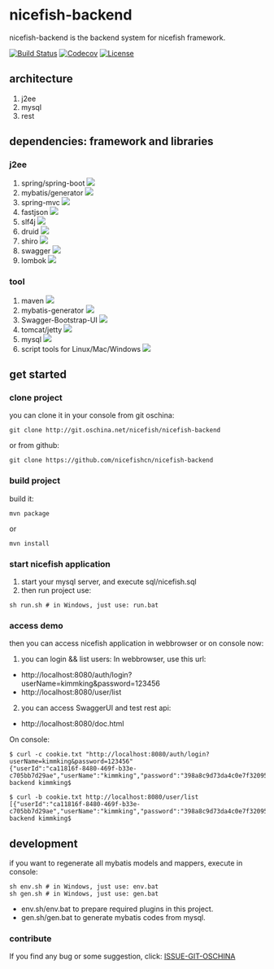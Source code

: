 # nicefish-backend
nicefish-backend is the backend system for nicefish framework.

[![Build Status](https://travis-ci.org/nicefishcn/nicefish-backend.svg?branch=master)](https://travis-ci.org/nicefishcn/nicefish-backend)
[![Codecov](https://codecov.io/gh/nicefishcn/nicefish-backend/branch/master/graph/badge.svg)](https://codecov.io/gh/nicefishcn/nicefish-backend/branch/master)
[![License](https://img.shields.io/badge/license-Apache%202-4EB1BA.svg)](https://www.apache.org/licenses/LICENSE-2.0.html)

## architecture
1. j2ee
2. mysql
3. rest

## dependencies: framework and libraries

### j2ee
1. spring/spring-boot ![](https://img.shields.io/badge/springboot-done-green.svg?style=plastic)
2. mybatis/generator ![](https://img.shields.io/badge/mybatis-done-green.svg?style=plastic)
3. spring-mvc ![](https://img.shields.io/badge/springmvc-done-green.svg?style=plastic)
4. fastjson ![](https://img.shields.io/badge/fastjson-done-green.svg?style=plastic)
5. slf4j ![](https://img.shields.io/badge/slf4j-done-green.svg?style=plastic)
6. druid ![](https://img.shields.io/badge/druid-done-green.svg?style=plastic)
7. shiro ![](https://img.shields.io/badge/shiro-done-green.svg?style=plastic)
8. swagger ![](https://img.shields.io/badge/swagger-done-green.svg?style=plastic)
9. lombok ![](https://img.shields.io/badge/lombok-done-green.svg?style=plastic)


### tool
1. maven ![](https://img.shields.io/badge/maven-done-green.svg?style=plastic)
2. mybatis-generator ![](https://img.shields.io/badge/generator-done-green.svg?style=plastic)
3. Swagger-Bootstrap-UI ![](https://img.shields.io/badge/swagger-done-green.svg?style=plastic)
4. tomcat/jetty ![](https://img.shields.io/badge/tomcat-done-green.svg?style=plastic)
5. mysql ![](https://img.shields.io/badge/mysql-done-green.svg?style=plastic)
6. script tools for Linux/Mac/Windows ![](https://img.shields.io/badge/Tools-done-green.svg?style=plastic)

## get started

### clone project
you can clone it in your console from git oschina:
```
git clone http://git.oschina.net/nicefish/nicefish-backend
```
or from github:
```
git clone https://github.com/nicefishcn/nicefish-backend
```
### build project
build it:

```
mvn package
```
or
```
mvn install
```

### start nicefish application
1. start your mysql server, and execute sql/nicefish.sql
2. then run project use:
```
sh run.sh # in Windows, just use: run.bat
```

### access demo
then you can access nicefish application in webbrowser or on console now:
1. you can login && list users:
In webbrowser, use this url:
- http://localhost:8080/auth/login?userName=kimmking&password=123456
- http://localhost:8080/user/list

2. you can access SwaggerUI and test rest api:
- http://localhost:8080/doc.html

On console:
```
$ curl -c cookie.txt "http://localhost:8080/auth/login?userName=kimmking&password=123456"
{"userId":"ca11816f-8480-469f-b33e-c705bb7d29ae","userName":"kimmking","password":"398a8c9d73da4c0e7f320952b06decdefcc97586305b0d51b1093ae95d8dc476ca63cc22ce64bbc344ad55b52d035cba5f3f2c21801afd561412f665bbcb5c45","email":"kimmking@163.com","realName":null,"nickName":null,"qq":null,"weixin":null,"cellPhone":null,"userDesc":null,"upId":null,"status":null,"regTime":1498461050000,"lastloginTime":null,"ename":null}bogon:nicefish-backend kimmking$

$ curl -b cookie.txt http://localhost:8080/user/list
[{"userId":"ca11816f-8480-469f-b33e-c705bb7d29ae","userName":"kimmking","password":"398a8c9d73da4c0e7f320952b06decdefcc97586305b0d51b1093ae95d8dc476ca63cc22ce64bbc344ad55b52d035cba5f3f2c21801afd561412f665bbcb5c45","email":"kimmking@163.com","realName":null,"nickName":null,"qq":null,"weixin":null,"cellPhone":null,"userDesc":null,"upId":null,"status":null,"regTime":1498461050000,"lastloginTime":null,"ename":null}]bogon:nicefish-backend kimmking$

```

## development
if you want to regenerate all mybatis models and mappers, execute in console:
```
sh env.sh # in Windows, just use: env.bat
sh gen.sh # in Windows, just use: gen.bat
```

- env.sh/env.bat to prepare required plugins in this project.
- gen.sh/gen.bat to generate mybatis codes from mysql.

### contribute
If you find any bug or some suggestion, click: [ISSUE-GIT-OSCHINA](http://git.oschina.net/nicefish/nicefish-backend/issues)
